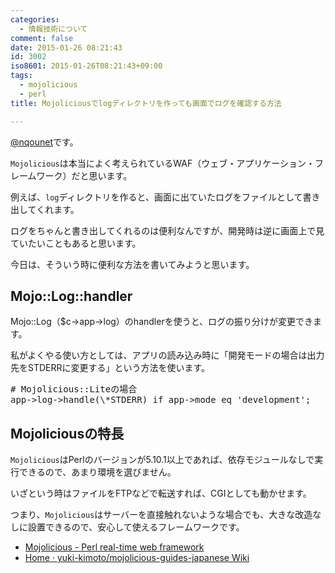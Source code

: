 ```yaml
---
categories:
  - 情報技術について
comment: false
date: 2015-01-26 08:21:43
id: 3002
iso8601: 2015-01-26T08:21:43+09:00
tags:
  - mojolicious
  - perl
title: Mojoliciousでlogディレクトリを作っても画面でログを確認する方法

---
```


<p><a href="https://twitter.com/nqounet">@nqounet</a>です。</p>

<p><code>Mojolicious</code>は本当によく考えられているWAF（ウェブ・アプリケーション・フレームワーク）だと思います。</p>

<p>例えば、<code>log</code>ディレクトリを作ると、画面に出ていたログをファイルとして書き出してくれます。</p>

<p>ログをちゃんと書き出してくれるのは便利なんですが、開発時は逆に画面上で見ていたいこともあると思います。</p>

<p>今日は、そういう時に便利な方法を書いてみようと思います。</p>



<h2>Mojo::Log::handler</h2>

<p>Mojo::Log（$c->app->log）のhandlerを使うと、ログの振り分けが変更できます。</p>

<p>私がよくやる使い方としては、アプリの読み込み時に「開発モードの場合は出力先をSTDERRに変更する」という方法を使います。</p>

<pre>
# Mojolicious::Liteの場合
app->log->handle(\*STDERR) if app->mode eq 'development';
</pre>

<h2>Mojoliciousの特長</h2>

<p><code>Mojolicious</code>はPerlのバージョンが5.10.1以上であれば、依存モジュールなしで実行できるので、あまり環境を選びません。</p>

<p>いざという時はファイルをFTPなどで転送すれば、CGIとしても動かせます。</p>

<p>つまり、<code>Mojolicious</code>はサーバーを直接触れないような場合でも、大きな改造なしに設置できるので、安心して使えるフレームワークです。</p>

<ul>
<li><a href="http://mojolicio.us/">Mojolicious - Perl real-time web framework</a></li>
<li><a href="https://github.com/yuki-kimoto/mojolicious-guides-japanese/wiki">Home · yuki-kimoto/mojolicious-guides-japanese Wiki</a></li>
</ul>
    	